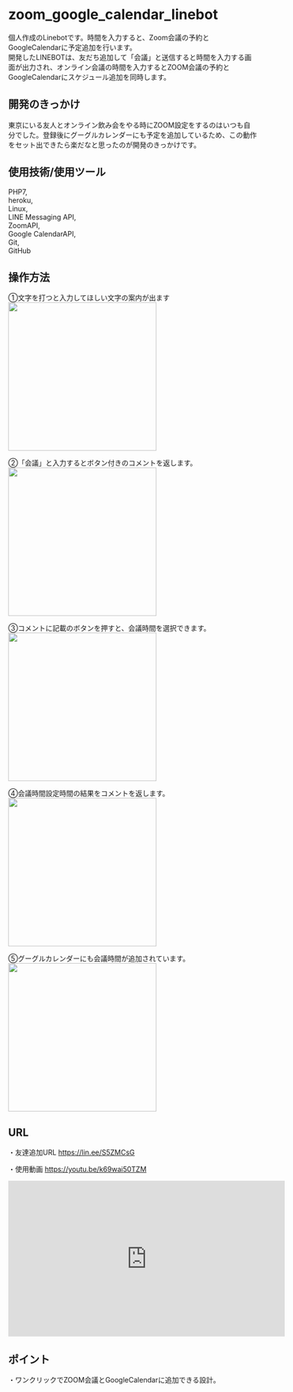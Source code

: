 # zoom_google_calendar_linebot

個人作成のLinebotです。時間を入力すると、Zoom会議の予約とGoogleCalendarに予定追加を行います。</br>
開発したLINEBOTは、友だち追加して「会議」と送信すると時間を入力する画面が出力され、オンライン会議の時間を入力するとZOOM会議の予約とGoogleCalendarにスケジュール追加を同時します。</br>

## 開発のきっかけ
東京にいる友人とオンライン飲み会をやる時にZOOM設定をするのはいつも自分でした。登録後にグーグルカレンダーにも予定を追加しているため、この動作をセット出できたら楽だなと思ったのが開発のきっかけです。<br>

## 使用技術/使用ツール
PHP7,</br>
heroku,</br>
Linux,</br>
LINE Messaging API,</br>
ZoomAPI,</br>
Google CalendarAPI,</br>
Git,</br>
GitHub</br>

## 操作方法
①文字を打つと入力してほしい文字の案内が出ます</br>
<img src="https://github.com/ryuzo111/zoom_google_calendar_linebot/blob/master/IMG_6411.PNG" width="300px" >

②「会議」と入力するとボタン付きのコメントを返します。</br>
<img src="https://github.com/ryuzo111/zoom_google_calendar_linebot/blob/master/IMG_6410.PNG" width="300px" >

③コメントに記載のボタンを押すと、会議時間を選択できます。</br>
<img src="https://github.com/ryuzo111/zoom_google_calendar_linebot/blob/master/IMG_6413.PNG" width="300px" >

④会議時間設定時間の結果をコメントを返します。</br>
<img src="https://github.com/ryuzo111/zoom_google_calendar_linebot/blob/master/IMG_6414.PNG" width="300px" >

⑤グーグルカレンダーにも会議時間が追加されています。</br>
<img src="https://github.com/ryuzo111/zoom_google_calendar_linebot/blob/master/IMG_6415.PNG" width="300px" >

## URL
・友達追加URL
https://lin.ee/S5ZMCsG

・使用動画
https://youtu.be/k69wai50TZM <br>
<iframe width="560" height="315" src="https://www.youtube.com/embed/k69wai50TZM" title="YouTube video player" frameborder="0" allow="accelerometer; autoplay; clipboard-write; encrypted-media; gyroscope; picture-in-picture" allowfullscreen></iframe>

## ポイント
・ワンクリックでZOOM会議とGoogleCalendarに追加できる設計。</br>
